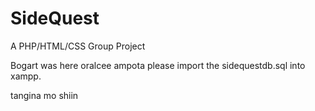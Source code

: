# SideQuest
A PHP/HTML/CSS Group Project

Bogart was here oralcee ampota
please import the sidequestdb.sql into xampp.

tangina mo shiin